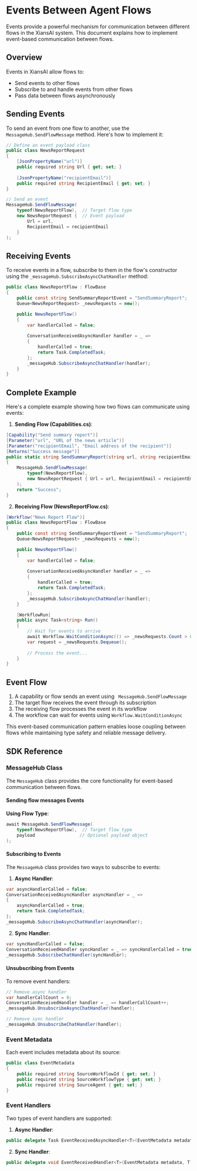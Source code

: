 # Events Between Agent Flows

Events provide a powerful mechanism for communication between different flows in the XiansAI system. This document explains how to implement event-based communication between flows.

## Overview

Events in XiansAI allow flows to:

- Send events to other flows
- Subscribe to and handle events from other flows
- Pass data between flows asynchronously

## Sending Events

To send an event from one flow to another, use the `MessageHub.SendFlowMessage` method. Here's how to implement it:

```csharp
// Define an event payload class
public class NewsReportRequest
{
    [JsonPropertyName("url")]
    public required string Url { get; set; }
    
    [JsonPropertyName("recipientEmail")]
    public required string RecipientEmail { get; set; }
}

// Send an event
MessageHub.SendFlowMessage(
    typeof(NewsReportFlow),  // Target flow type
    new NewsReportRequest {  // Event payload
        Url = url, 
        RecipientEmail = recipientEmail 
    }
);
```

## Receiving Events

To receive events in a flow, subscribe to them in the flow's constructor using the `_messageHub.SubscribeAsyncChatHandler` method:

```csharp
public class NewsReportFlow : FlowBase
{
    public const string SendSummaryReportEvent = "SendSummaryReport";
    Queue<NewsReportRequest> _newsRequests = new();

    public NewsReportFlow()
    {
        var handlerCalled = false;
            
        ConversationReceivedAsyncHandler handler = _ => 
        {
            handlerCalled = true;
            return Task.CompletedTask;
        };
        _messageHub.SubscribeAsyncChatHandler(handler);
    }
}
```

## Complete Example

Here's a complete example showing how two flows can communicate using events:

1. **Sending Flow (Capabilities.cs)**:

```csharp
[Capability("Send summary report")]
[Parameter("url", "URL of the news article")]
[Parameter("recipientEmail", "Email address of the recipient")]
[Returns("Success message")]
public static string SendSummaryReport(string url, string recipientEmail)
{
    MessageHub.SendFlowMessage(
        typeof(NewsReportFlow), 
        new NewsReportRequest { Url = url, RecipientEmail = recipientEmail }
    );
    return "Success";
}
```

2. **Receiving Flow (NewsReportFlow.cs)**:

```csharp
[Workflow("News Report Flow")]
public class NewsReportFlow : FlowBase
{
    public const string SendSummaryReportEvent = "SendSummaryReport";
    Queue<NewsReportRequest> _newsRequests = new();

    public NewsReportFlow()
    {
        var handlerCalled = false;
            
        ConversationReceivedAsyncHandler handler = _ => 
        {
            handlerCalled = true;
            return Task.CompletedTask;
        };
        _messageHub.SubscribeAsyncChatHandler(handler);
    }

    [WorkflowRun]
    public async Task<string> Run()
    {
        // Wait for events to arrive
        await Workflow.WaitConditionAsync(() => _newsRequests.Count > 0);
        var request = _newsRequests.Dequeue();
        
        // Process the event...
    }
}
```

## Event Flow

1. A capability or flow sends an event using ` MessageHub.SendFlowMessage`
2. The target flow receives the event through its subscription
3. The receiving flow processes the event in its workflow
4. The workflow can wait for events using `Workflow.WaitConditionAsync`

This event-based communication pattern enables loose coupling between flows while maintaining type safety and reliable message delivery.

## SDK Reference

### MessageHub Class

The `MessageHub` class provides the core functionality for event-based communication between flows.

#### Sending flow messages Events

**Using Flow Type**:

```csharp
await MessageHub.SendFlowMessage(
    typeof(NewsReportFlow),  // Target flow type
    payload                 // Optional payload object
);
```

#### Subscribing to Events

The `MessageHub` class provides two ways to subscribe to events:

1. **Async Handler**:

```csharp
var asyncHandlerCalled = false;
ConversationReceivedAsyncHandler asyncHandler = _ => 
{
    asyncHandlerCalled = true;
    return Task.CompletedTask;
};
_messageHub.SubscribeAsyncChatHandler(asyncHandler);
```

2. **Sync Handler**:

```csharp
var syncHandlerCalled = false;
ConversationReceivedHandler syncHandler = _ => syncHandlerCalled = true;
_messageHub.SubscribeChatHandler(syncHandler);
```

#### Unsubscribing from Events

To remove event handlers:

```csharp
// Remove async handler
var handlerCallCount = 0;
ConversationReceivedHandler handler = _ => handlerCallCount++;
_messageHub.UnsubscribeAsyncChatHandler(handler);

// Remove sync handler
_messageHub.UnsubscribeChatHandler(handler);
```

### Event Metadata

Each event includes metadata about its source:

```csharp
public class EventMetadata
{
    public required string SourceWorkflowId { get; set; }
    public required string SourceWorkflowType { get; set; }
    public required string SourceAgent { get; set; }
}
```

### Event Handlers

Two types of event handlers are supported:

1. **Async Handler**:

```csharp
public delegate Task EventReceivedAsyncHandler<T>(EventMetadata metadata, T? payload);
```

2. **Sync Handler**:

```csharp
public delegate void EventReceivedHandler<T>(EventMetadata metadata, T? payload);
```
